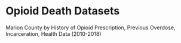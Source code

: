 # Opioid Death Datasets

Marion County by History of Opioid Prescription, Previous Overdose, Incarceration, Health Data (2010-2018)